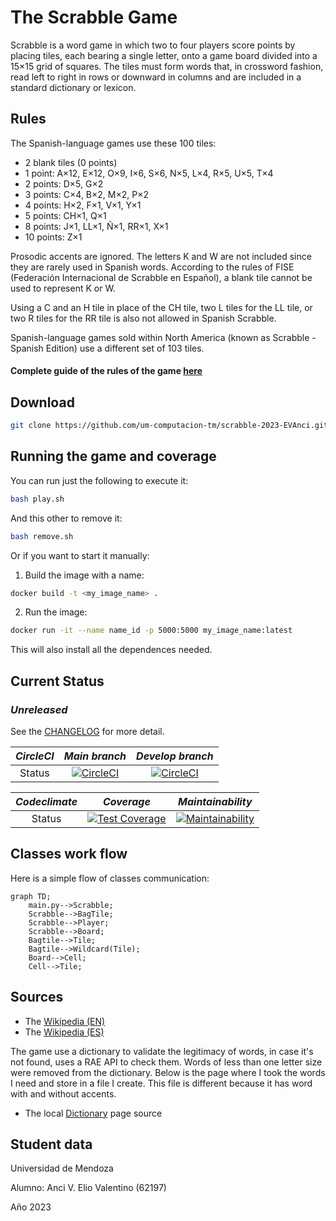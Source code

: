 # The Scrabble Game
Scrabble is a word game in which two to four players score points by placing tiles, each bearing a single letter, onto a game board divided into a 15×15 grid of squares. The tiles must form words that, in crossword fashion, read left to right in rows or downward in columns and are included in a standard dictionary or lexicon.

## Rules

The Spanish-language games use these 100 tiles:

- 2 blank tiles (0 points)
- 1 point: A×12, E×12, O×9, I×6, S×6, N×5, L×4, R×5, U×5, T×4
- 2 points: D×5, G×2
- 3 points: C×4, B×2, M×2, P×2
- 4 points: H×2, F×1, V×1, Y×1
- 5 points: CH×1, Q×1
- 8 points: J×1, LL×1, Ñ×1, RR×1, X×1
- 10 points: Z×1

Prosodic accents are ignored. The letters K and W are not included since they are rarely used in Spanish words. According to the rules of FISE (Federación Internacional de Scrabble en Español), a blank tile cannot be used to represent K or W.

Using a C and an H tile in place of the CH tile, two L tiles for the LL tile, or two R tiles for the RR tile is also not allowed in Spanish Scrabble.

Spanish-language games sold within North America (known as Scrabble - Spanish Edition) use a different set of 103 tiles.

#### Complete guide of the rules of the game [here](https://service.mattel.com/instruction_sheets/51280.pdf)

## Download

```bash
git clone https://github.com/um-computacion-tm/scrabble-2023-EVAnci.git
```

## Running the game and coverage

You can run just the following to execute it:

```bash
bash play.sh
```

And this other to remove it:

```bash
bash remove.sh
```

Or if you want to start it manually:

1. Build the image with a name:

```bash
docker build -t <my_image_name> .
```

2. Run the image:

```bash
docker run -it --name name_id -p 5000:5000 my_image_name:latest
```

This will also install all the dependences needed.

## Current Status

### *Unreleased*

See the [CHANGELOG](https://github.com/um-computacion-tm/scrabble-2023-EVAnci/blob/main/CHANGELOG.md) for more detail.

| *_CircleCI_* | *_Main branch_* | *_Develop branch_* |
| :---:   | :---:   | :---: |
| Status | [![CircleCI](https://dl.circleci.com/status-badge/img/gh/um-computacion-tm/scrabble-2023-EVAnci/tree/main.svg?style=svg)](https://dl.circleci.com/status-badge/redirect/gh/um-computacion-tm/scrabble-2023-EVAnci/tree/main) | [![CircleCI](https://dl.circleci.com/status-badge/img/gh/um-computacion-tm/scrabble-2023-EVAnci/tree/develop.svg?style=svg)](https://dl.circleci.com/status-badge/redirect/gh/um-computacion-tm/scrabble-2023-EVAnci/tree/develop) |

| _*Codeclimate*_ | *_Coverage_* | *_Maintainability_* |
| :---:   | :---:   | :---: |
| Status | [![Test Coverage](https://api.codeclimate.com/v1/badges/49690d7461830eb144db/test_coverage)](https://codeclimate.com/github/um-computacion-tm/scrabble-2023-EVAnci/test_coverage) | [![Maintainability](https://api.codeclimate.com/v1/badges/49690d7461830eb144db/maintainability)](https://codeclimate.com/github/um-computacion-tm/scrabble-2023-EVAnci/maintainability) |

## Classes work flow

Here is a simple flow of classes communication:

```mermaid
graph TD;
    main.py-->Scrabble;
    Scrabble-->BagTile;
    Scrabble-->Player;
    Scrabble-->Board;
    Bagtile-->Tile;
    Bagtile-->Wildcard(Tile);
    Board-->Cell;
    Cell-->Tile;
```

## Sources
- The [Wikipedia (EN)](https://en.wikipedia.org/wiki/Scrabble)
- The [Wikipedia (ES)](https://es.wikipedia.org/wiki/Scrabble)

The game use a dictionary to validate the legitimacy of words, in case it's not found, uses a RAE API to check them. Words of less than one letter size were removed from the dictionary. Below is the page where I took the words I need and store in a file I create. This file is different because it has word with and without accents.

- The local [Dictionary](https://mausschool.com/vocabulario-en-espanol/) page source

## Student data

Universidad de Mendoza

Alumno: Anci V. Elio Valentino (62197)

Año 2023
